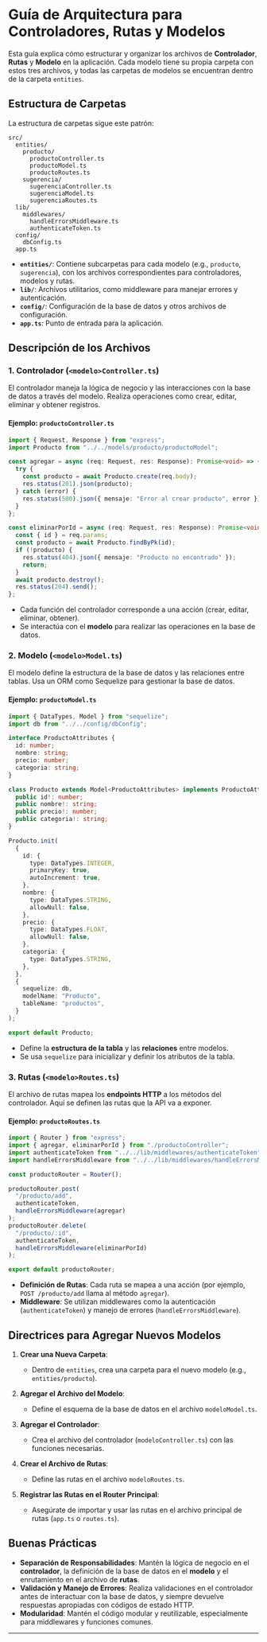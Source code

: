 # Guía de Arquitectura para Controladores, Rutas y Modelos

Esta guía explica cómo estructurar y organizar los archivos de **Controlador**, **Rutas** y **Modelo** en la aplicación. Cada modelo tiene su propia carpeta con estos tres archivos, y todas las carpetas de modelos se encuentran dentro de la carpeta `entities`.

## Estructura de Carpetas

La estructura de carpetas sigue este patrón:

```
src/
  entities/
    producto/
      productoController.ts
      productoModel.ts
      productoRoutes.ts
    sugerencia/
      sugerenciaController.ts
      sugerenciaModel.ts
      sugerenciaRoutes.ts
  lib/
    middlewares/
      handleErrorsMiddleware.ts
      authenticateToken.ts
  config/
    dbConfig.ts
  app.ts
```

- **`entities/`**: Contiene subcarpetas para cada modelo (e.g., `producto`, `sugerencia`), con los archivos correspondientes para controladores, modelos y rutas.
- **`lib/`**: Archivos utilitarios, como middleware para manejar errores y autenticación.
- **`config/`**: Configuración de la base de datos y otros archivos de configuración.
- **`app.ts`**: Punto de entrada para la aplicación.

## Descripción de los Archivos

### 1. **Controlador (`<modelo>Controller.ts`)**

El controlador maneja la lógica de negocio y las interacciones con la base de datos a través del modelo. Realiza operaciones como crear, editar, eliminar y obtener registros.

#### Ejemplo: `productoController.ts`

```typescript
import { Request, Response } from "express";
import Producto from "../../models/producto/productoModel";

const agregar = async (req: Request, res: Response): Promise<void> => {
  try {
    const producto = await Producto.create(req.body);
    res.status(201).json(producto);
  } catch (error) {
    res.status(500).json({ mensaje: "Error al crear producto", error });
  }
};

const eliminarPorId = async (req: Request, res: Response): Promise<void> => {
  const { id } = req.params;
  const producto = await Producto.findByPk(id);
  if (!producto) {
    res.status(404).json({ mensaje: "Producto no encontrado" });
    return;
  }
  await producto.destroy();
  res.status(204).send();
};
```

- Cada función del controlador corresponde a una acción (crear, editar, eliminar, obtener).
- Se interactúa con el **modelo** para realizar las operaciones en la base de datos.

### 2. **Modelo (`<modelo>Model.ts`)**

El modelo define la estructura de la base de datos y las relaciones entre tablas. Usa un ORM como Sequelize para gestionar la base de datos.

#### Ejemplo: `productoModel.ts`

```typescript
import { DataTypes, Model } from "sequelize";
import db from "../../config/dbConfig";

interface ProductoAttributes {
  id: number;
  nombre: string;
  precio: number;
  categoria: string;
}

class Producto extends Model<ProductoAttributes> implements ProductoAttributes {
  public id!: number;
  public nombre!: string;
  public precio!: number;
  public categoria!: string;
}

Producto.init(
  {
    id: {
      type: DataTypes.INTEGER,
      primaryKey: true,
      autoIncrement: true,
    },
    nombre: {
      type: DataTypes.STRING,
      allowNull: false,
    },
    precio: {
      type: DataTypes.FLOAT,
      allowNull: false,
    },
    categoria: {
      type: DataTypes.STRING,
    },
  },
  {
    sequelize: db,
    modelName: "Producto",
    tableName: "productos",
  }
);

export default Producto;
```

- Define la **estructura de la tabla** y las **relaciones** entre modelos.
- Se usa `sequelize` para inicializar y definir los atributos de la tabla.

### 3. **Rutas (`<modelo>Routes.ts`)**

El archivo de rutas mapea los **endpoints HTTP** a los métodos del controlador. Aquí se definen las rutas que la API va a exponer.

#### Ejemplo: `productoRoutes.ts`

```typescript
import { Router } from "express";
import { agregar, eliminarPorId } from "./productoController";
import authenticateToken from "../../lib/middlewares/authenticateToken";
import handleErrorsMiddleware from "../../lib/middlewares/handleErrorsMiddleware";

const productoRouter = Router();

productoRouter.post(
  "/producto/add",
  authenticateToken,
  handleErrorsMiddleware(agregar)
);
productoRouter.delete(
  "/producto/:id",
  authenticateToken,
  handleErrorsMiddleware(eliminarPorId)
);

export default productoRouter;
```

- **Definición de Rutas**: Cada ruta se mapea a una acción (por ejemplo, `POST /producto/add` llama al método `agregar`).
- **Middleware**: Se utilizan middlewares como la autenticación (`authenticateToken`) y manejo de errores (`handleErrorsMiddleware`).

## Directrices para Agregar Nuevos Modelos

1. **Crear una Nueva Carpeta**:

   - Dentro de `entities`, crea una carpeta para el nuevo modelo (e.g., `entities/producto`).

2. **Agregar el Archivo del Modelo**:

   - Define el esquema de la base de datos en el archivo `modeloModel.ts`.

3. **Agregar el Controlador**:

   - Crea el archivo del controlador (`modeloController.ts`) con las funciones necesarias.

4. **Crear el Archivo de Rutas**:

   - Define las rutas en el archivo `modeloRoutes.ts`.

5. **Registrar las Rutas en el Router Principal**:
   - Asegúrate de importar y usar las rutas en el archivo principal de rutas (`app.ts` o `routes.ts`).

## Buenas Prácticas

- **Separación de Responsabilidades**: Mantén la lógica de negocio en el **controlador**, la definición de la base de datos en el **modelo** y el enrutamiento en el archivo de **rutas**.
- **Validación y Manejo de Errores**: Realiza validaciones en el controlador antes de interactuar con la base de datos, y siempre devuelve respuestas apropiadas con códigos de estado HTTP.
- **Modularidad**: Mantén el código modular y reutilizable, especialmente para middlewares y funciones comunes.

---

